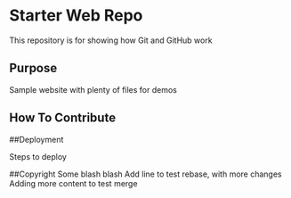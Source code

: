 # Starter Web Repo

This repository is for showing how Git and GitHub work

## Purpose

Sample website with plenty of files for demos

## How To Contribute

##Deployment

Steps to deploy

##Copyright
Some blash blash
Add line to test rebase, with more changes
Adding more content to test merge
